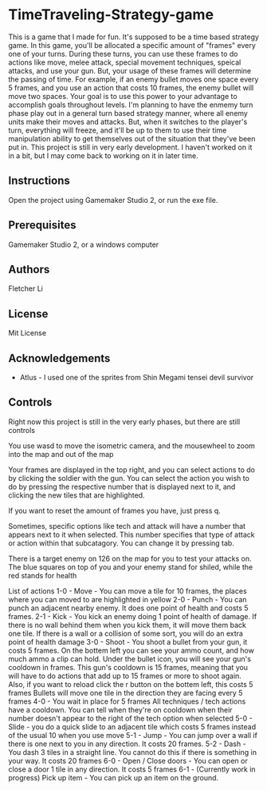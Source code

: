 # TimeTraveling-Strategy-game

This is a game that I made for fun. It's supposed to be a time based strategy game. In this game, you'll be allocated a specific amount of "frames" every one of your turns. During these turns, you can use these frames to do actions like move, melee attack, special movement techniques, speical attacks, and use your gun. But, your usage of these frames will determine the passing of time. For example, if an enemy bullet moves one space every 5 frames, and you use an action that costs 10 frames, the enemy bullet will move two spaces. Your goal is to use this power to your advantage to accomplish goals throughout levels. I'm planning to have the enmemy turn phase play out in a general turn based strategy manner, where all enemy units make their moves and attacks. But, when it switches to the player's turn, everything will freeze, and it'll be up to them to use their time manipulation ability to get themselves out of the situation that they've been put in. This project is still in very early development. I haven't worked on it in a bit, but I may come back to working on it in later time.

## Instructions

Open the project using Gamemaker Studio 2, or run the exe file.

## Prerequisites

Gamemaker Studio 2, or a windows computer

## Authors

Fletcher Li

## License

Mit License

## Acknowledgements

- Atlus - I used one of the sprites from Shin Megami tensei devil survivor

## Controls

Right now this project is still in the very early phases, but there are still controls

You use wasd to move the isometric camera, and the mousewheel to zoom into the map and out of the map

Your frames are displayed in the top right, and you can select actions to do by clicking the soldier with the gun.
You can select the action you wish to do by pressing the respective number that is displayed next to it, and clicking the new tiles that are highlighted. 

If you want to reset the amount of frames you have, just press q.

Sometimes, specific options like tech and attack will have a number that appears next to it when selected. This number specifies that type of attack or action within that subcatagory. You can change it by pressing tab. 

There is a target enemy on 126 on the map for you to test your attacks on. The blue squares on top of you and your enemy stand for shiled, while the red stands for health

List of actions
1-0 - Move - You can move a tile for 10 frames, the places where you can moved to are highlighted in yellow
2-0 - Punch - You can punch an adjacent nearby enemy. It does one point of health and costs 5 frames.
2-1 - Kick - You kick an enemy doing 1 point of health of damage. If there is no wall behind them when you kick them, it will move them back one tile. If there is a wall or a collision of some sort, you will do an extra point of health damage
3-0 - Shoot - You shoot a bullet from your gun, it costs 5 frames. On the bottem left you can see your ammo count, and how much ammo a clip can hold. Under the bullet icon, you will see your gun's cooldown in frames. This gun's cooldown is 15 frames, meaning that you will have to do actions that add up to 15 frames or more to shoot again. Also, if you want to reload click the r button on the bottem left, this costs 5 frames
Bullets will move one tile in the direction they are facing every 5 frames
4-0 - You wait in place for 5 frames
All techniques / tech actions have a cooldown. You can tell when they're on cooldown when their number doesn't appear to the right of the tech option when selected
5-0 - Slide - you do a quick slide to an adjacent tile which costs 5 frames instead of the usual 10 when you use move
5-1 - Jump - You can jump over a wall if there is one next to you in any direction. It costs 20 frames.
5-2 - Dash - You dash 3 tiles in a straight line. You cannot do this if there is something in your way. It costs 20 frames
6-0 - Open / Close doors - You can open or close a door 1 tile in any direction. It costs 5 frames
6-1 - (Currently work in progress) Pick up item - You can pick up an item on the ground.




